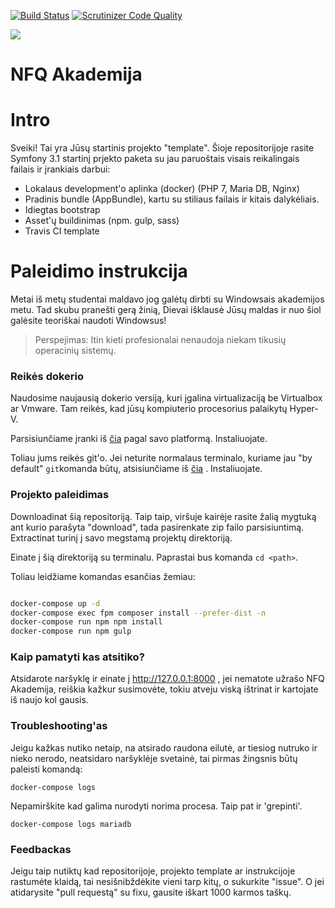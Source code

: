 [![Build Status](https://scrutinizer-ci.com/g/nfqakademija/HighFive/badges/build.png?b=master)](https://scrutinizer-ci.com/g/nfqakademija/HighFive/build-status/master)
[![Scrutinizer Code Quality](https://scrutinizer-ci.com/g/nfqakademija/HighFive/badges/quality-score.png?b=master)](https://scrutinizer-ci.com/g/nfqakademija/HighFive/?branch=master)

![](https://avatars0.githubusercontent.com/u/4995607?v=3&s=100)

NFQ Akademija
============

# Intro

Sveiki! Tai yra Jūsų startinis projekto "template". 
Šioje repositorijoje rasite Symfony 3.1 startinį prjekto paketa su jau paruoštais 
visais reikalingais failais ir įrankiais darbui:
 
- Lokalaus development'o aplinka (docker) (PHP 7, Maria DB, Nginx)
- Pradinis bundle (AppBundle), kartu su stiliaus failais ir kitais dalykėliais.
- Idiegtas bootstrap
- Asset'ų buildinimas (npm. gulp, sass)
- Travis CI template


# Paleidimo instrukcija

Metai iš metų studentai maldavo jog galėtų dirbti su Windowsais akademijos metu. 
Tad skubu pranešti gerą žinią, Dievai išklausė Jūsų maldas ir nuo šiol galėsite teoriškai naudoti Windowsus!

> Perspejimas: Itin kieti profesionalai nenaudoja niekam tikusių operacinių sistemų. 

### Reikės dokerio

Naudosime naujausią dokerio versiją, kuri įgalina virtualizaciją be Virtualbox ar Vmware. 
Tam reikės, kad jūsų kompiuterio procesorius palaikytų Hyper-V.

Parsisiunčiame įranki iš [čia](https://www.docker.com/products/overview#/install_the_platform) pagal savo platformą.
Instaliuojate.

Toliau jums reikės git'o. Jei neturite normalaus terminalo, kuriame jau "by default" `git`komanda būtų, atsisiunčiame iš [čia](https://git-scm.com/downloads) .
Instaliuojate.


### Projekto paleidimas

Downloadinat šią repositoriją. Taip taip, viršuje kairėje rasite žalią mygtuką ant kurio parašyta "download", tada pasirenkate zip failo parsisiuntimą. 
Extractinat turinį į savo megstamą projektų direktoriją.

Einate į šią direktoriją su terminalu. Paprastai bus komanda `cd <path>`.

Toliau leidžiame komandas esančias žemiau:

```bash

docker-compose up -d
docker-compose exec fpm composer install --prefer-dist -n
docker-compose run npm npm install
docker-compose run npm gulp

```

### Kaip pamatyti kas atsitiko?

Atsidarote naršyklę ir einate į http://127.0.0.1:8000 , 
jei nematote užrašo NFQ Akademija, reiškia kažkur susimovėte, 
tokiu atveju viską ištrinat ir kartojate iš naujo kol gausis. 

### Troubleshooting'as

Jeigu kažkas nutiko netaip, na atsirado raudona eilutė, ar tiesiog nutruko ir nieko nerodo, neatsidaro naršyklėje svetainė, tai pirmas žingsnis būtų paleisti komandą:

```
docker-compose logs
```

Nepamirškite kad galima nurodyti norima procesa. Taip pat ir 'grepinti'.

```
docker-compose logs mariadb
```

### Feedbackas

Jeigu taip nutiktų kad repositorijoje, projekto template ar instrukcijoje rastumėte klaidą, tai nesišnibždėkite vieni tarp kitų, o sukurkite "issue". 
O jei atidarysite "pull requestą" su fixu, gausite iškart 1000 karmos taškų.
